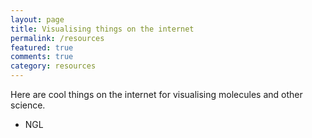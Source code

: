 ```yaml
---
layout: page
title: Visualising things on the internet
permalink: /resources
featured: true
comments: true
category: resources
---
```


Here are cool things on the internet for visualising molecules and other science.

- NGL